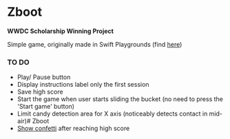 # Zboot
**WWDC Scholarship Winning Project**

Simple game, originally made in Swift Playgrounds (find [here](https://github.com/ekranac/Zboot-Playground))


###  TO DO
 - Play/ Pause button
 - Display instructions label only the first session
 - Save high score 
 - Start the game when user starts sliding the bucket (no need to press the 'Start game' button)
 - Limit candy detection area for X axis (noticeably detects contact in mid-air)# Zboot
 - [Show confetti](https://cocoapods.org/pods/SAConfettiView) after reaching high score
 
